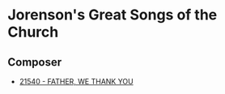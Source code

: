 # Jorenson's Great Songs of the Church

## Composer

- [21540 - FATHER, WE THANK YOU](/hymns/21540.md)

